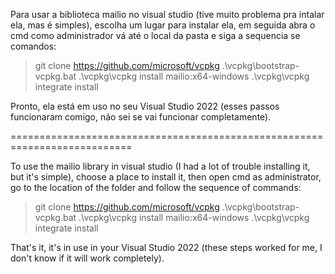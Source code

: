 Para usar a biblioteca mailio no visual studio (tive muito problema pra intalar ela, mas é simples), escolha um lugar para instalar ela, em seguida abra o cmd como administrador vá até o local da pasta e siga a sequencia se comandos:

> git clone https://github.com/microsoft/vcpkg
> .\vcpkg\bootstrap-vcpkg.bat
> .\vcpkg\vcpkg install mailio:x64-windows
> .\vcpkg\vcpkg integrate install

Pronto, ela está em uso no seu Visual Studio 2022 (esses passos funcionaram comigo, não sei se vai funcionar completamente).

===========================================================================

To use the mailio library in visual studio (I had a lot of trouble installing it, but it's simple), choose a place to install it, then open cmd as administrator, go to the location of the folder and follow the sequence of commands:

> git clone https://github.com/microsoft/vcpkg
> .\vcpkg\bootstrap-vcpkg.bat
> .\vcpkg\vcpkg install mailio:x64-windows
> .\vcpkg\vcpkg integrate install

That's it, it's in use in your Visual Studio 2022 (these steps worked for me, I don't know if it will work completely).